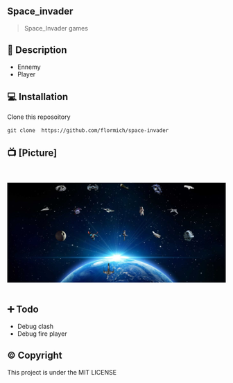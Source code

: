 ## Space_invader

> Space_Invader games

## 📃 Description

* Ennemy
* Player



## 💻 Installation
Clone this reposoitory

```
git clone  https://github.com/flormich/space-invader
```

## 📺 [Picture]

<br>
<p align="center">
 <img src="https://github.com/flormich/space-invader/blob/master/ressources/SpaceInvader.jpg">
<br><br>
</p>

## ➕ Todo

* Debug clash
* Debug fire player


##  ©️ Copyright
This project is under the MIT LICENSE
